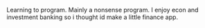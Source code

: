 Learning to program. Mainly a nonsense program. I enjoy econ and investment banking so i thought id make a little finance app. 
